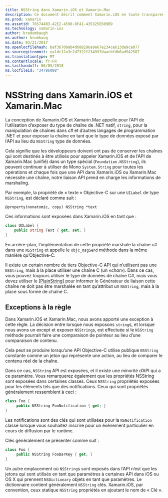 ```yaml
---
title: NSString dans Xamarin.iOS et Xamarin.Mac
description: Ce document décrit comment Xamarin.iOS en toute transparence convertit les objets NSString aux objets de chaîne c#, lorsque cela n’arrive pas.
ms.prod: xamarin
ms.assetid: 785744B3-42E2-4590-8F41-435325E609B9
ms.technology: xamarin-ios
author: bradumbaugh
ms.author: brumbaug
ms.date: 03/21/2017
ms.openlocfilehash: baf36700ab4d608296a9a67e234ce613da9ca077
ms.sourcegitcommit: ea1dc12a3c2d7322f234997daacbfdb6ad542507
ms.translationtype: MT
ms.contentlocale: fr-FR
ms.lasthandoff: 06/05/2018
ms.locfileid: "34786088"
---
```

# <a name="nsstring-in-xamarinios-and-xamarinmac"></a>NSString dans Xamarin.iOS et Xamarin.Mac

La conception de Xamarin.iOS et Xamarin.Mac appelle pour l’API de l’utilisation d’exposer du type de chaîne de .NET natif, `string`, pour la manipulation de chaînes dans c# et d’autres langages de programmation .NET et pour exposer la chaîne en tant que le type de données exposé par l’API au lieu du `NSString` type de données.

Cela signifie que les développeurs doivent ont pas de conserver les chaînes qui sont destinés à être utilisés pour appeler Xamarin.iOS et de l’API de Xamarin.Mac (unifié) dans un type spécial (`Foundation.NSString`), ils peuvent continuer à utiliser de Mono `System.String` pour toutes les opérations et chaque fois que une API dans Xamarin.iOS ou Xamarin.Mac nécessite une chaîne, notre liaison API prend en charge les informations de marshaling.

Par exemple, la propriété de « texte » Objective-C sur une `UILabel` de type `NSString`, est déclaré comme suit :

```objc
@property(nonatomic, copy) NSString *text
```

Ces informations sont exposées dans Xamarin.iOS en tant que :

```csharp
class UILabel {
    public string Text { get; set; }
}
```

En arrière-plan, l’implémentation de cette propriété marshale la chaîne c# dans une `NSString` et appelle le `objc_msgSend` méthode dans la même manière qu’Objective-C.

Il existe un certain nombre de tiers Objective-C API qui n’utilisent pas une `NSString`, mais à la place utiliser une chaîne C (un «*char*»). Dans ce cas, vous pouvez toujours utiliser le type de données de chaîne C#, mais vous devez utiliser le [[PlainString]](~/cross-platform/macios/binding/objective-c-libraries.md) pour informer le Générateur de liaison cette chaîne ne doit pas être marshalée en tant qu’attribut un `NSString`, mais à la place sous forme de chaîne C.

 <a name="Exceptions_to_the_Rule" />

## <a name="exceptions-to-the-rule"></a>Exceptions à la règle

Dans Xamarin.iOS et Xamarin.Mac, nous avons apporté une exception à cette règle. La décision entre lorsque nous exposons `string`s, et lorsque nous avons un except et exposer `NSString`s, est effectuée si le `NSString` méthode pourrait faire une comparaison de pointeur au lieu d’une comparaison de contenu.

Cela peut se produire lorsqu’une API Objective-C utilise publique `NSString` constante comme un jeton qui représente une action, au lieu de comparer le contenu réel de la chaîne.

Dans ce cas, `NSString` API est exposées, et il existe une minorité d’API qui a ce paramètre. Vous remarquerez également que les propriétés NSString sont exposées dans certaines classes. Ceux `NSString` propriétés exposées pour les éléments tels que des notifications. Ceux qui sont propriétés généralement ressemblent à ceci :

```csharp
class Foo {
     public NSString FooNotification { get; }
}
```
Les notifications sont des clés qui sont utilisées pour la `NSNotification` classe lorsque vous souhaitez inscrire pour un événement particulier en cours de diffusion par le runtime.

Clés généralement se présenter comme suit :

```csharp
class Foo {
     public NSString FooBarKey { get; }
}
```

Un autre emplacement où `NSString`s sont exposés dans l’API n’est que les jetons qui sont utilisés en tant que paramètres à certaines API dans iOS ou OS X qui prennent `NSDictionary` objets en tant que paramètres. Le dictionnaire contient généralement `NSString` clés. Xamarin.iOS, par convention, ceux statique `NSString` propriétés en ajoutant le nom de « Clé ».
